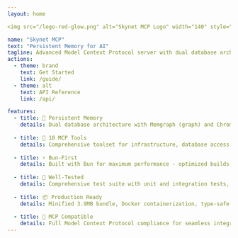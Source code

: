 ```yaml
---
layout: home

<img src="/logo-red-glow.png" alt="Skynet MCP Logo" width="140" style="display:block;margin:0 auto 1.5rem auto;box-shadow:0 0 32px 8px #ff0033; border-radius:16px;" />

name: "Skynet MCP"
text: "Persistent Memory for AI"
tagline: Advanced Model Context Protocol server with dual database architecture
actions:
  - theme: brand
    text: Get Started
    link: /guide/
  - theme: alt
    text: API Reference
    link: /api/

features:
  - title: 🧠 Persistent Memory
    details: Dual database architecture with Memgraph (graph) and ChromaDB (vector) for semantic memory and relationship tracking
  
  - title: 🔧 18 MCP Tools
    details: Comprehensive toolset for infrastructure, database access, memory management, interaction tracking, and cognitive workflows
  
  - title: ⚡ Bun-First
    details: Built with Bun for maximum performance - optimized builds, native test runner, and hot-reload development
  
  - title: 🧪 Well-Tested
    details: Comprehensive test suite with unit and integration tests, 85%+ coverage
  
  - title: 📦 Production Ready
    details: Minified 3.9MB bundle, Docker containerization, type-safe with strict TypeScript
  
  - title: 🔌 MCP Compatible
    details: Full Model Context Protocol compliance for seamless integration with AI assistants
---
```

